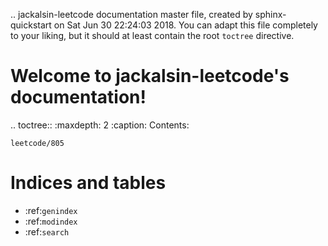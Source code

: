 .. jackalsin-leetcode documentation master file, created by
   sphinx-quickstart on Sat Jun 30 22:24:03 2018.
   You can adapt this file completely to your liking, but it should at least
   contain the root `toctree` directive.

Welcome to jackalsin-leetcode's documentation!
==============================================

.. toctree::
   :maxdepth: 2
   :caption: Contents:

    leetcode/805


Indices and tables
==================

* :ref:`genindex`
* :ref:`modindex`
* :ref:`search`
